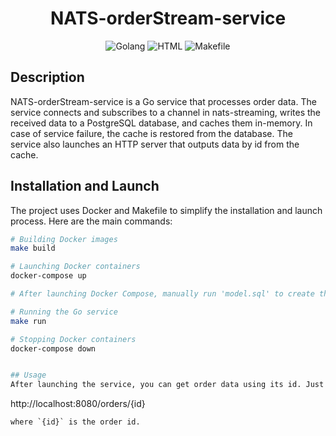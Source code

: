 <h1 align="center">NATS-orderStream-service</h1>

<p align="center">
  <img alt="Golang" src="https://img.shields.io/badge/Golang-74.6%25-blue.svg?style=for-the-badge&logo=Go&logoColor=white">
  <img alt="HTML" src="https://img.shields.io/badge/HTML-14.3%25-red.svg?style=for-the-badge&logo=HTML5&logoColor=white">
  <img alt="Makefile" src="https://img.shields.io/badge/Makefile-11.1%25-green.svg?style=for-the-badge&logo=GNU-Make&logoColor=white">
</p>

## Description
NATS-orderStream-service is a Go service that processes order data. The service connects and subscribes to a channel in nats-streaming, writes the received data to a PostgreSQL database, and caches them in-memory. In case of service failure, the cache is restored from the database. The service also launches an HTTP server that outputs data by id from the cache.

## Installation and Launch
The project uses Docker and Makefile to simplify the installation and launch process. Here are the main commands:

```bash
# Building Docker images
make build

# Launching Docker containers
docker-compose up

# After launching Docker Compose, manually run 'model.sql' to create the necessary tables

# Running the Go service
make run

# Stopping Docker containers
docker-compose down


## Usage
After launching the service, you can get order data using its id. Just go to the following URL in your browser:

```
http://localhost:8080/orders/{id}
```
where `{id}` is the order id.
